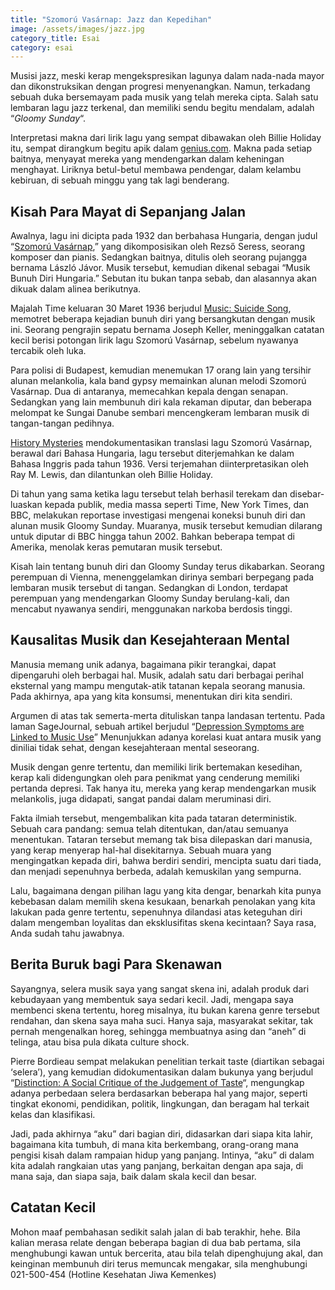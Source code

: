 ```yaml
---
title: "Szomorú Vasárnap: Jazz dan Kepedihan"
image: /assets/images/jazz.jpg
category_title: Esai
category: esai
---
```

Musisi jazz, meski kerap mengekspresikan lagunya dalam nada-nada mayor dan dikonstruksikan dengan progresi menyenangkan. Namun, terkadang sebuah duka bersemayam pada musik yang telah mereka cipta. Salah satu lembaran lagu jazz terkenal, dan memiliki sendu begitu mendalam, adalah “<i>Gloomy Sunday</i>“.

Interpretasi makna dari lirik lagu yang sempat dibawakan oleh Billie Holiday itu, sempat dirangkum begitu apik dalam <a href="https://genius.com/4680404?">genius.com</a>. Makna pada setiap baitnya, menyayat mereka yang mendengarkan dalam keheningan menghayat. Liriknya betul-betul membawa pendengar, dalam kelambu kebiruan, di sebuah minggu yang tak lagi benderang.

<h2>Kisah Para Mayat di Sepanjang Jalan</h2>

Awalnya, lagu ini dicipta pada 1932 dan berbahasa Hungaria, dengan judul “<a href="https://www.youtube.com/watch?v=ZSKKaHB6tWE">Szomorú Vasárnap</a>,” yang dikomposisikan oleh Rezső Seress, seorang komposer dan pianis. Sedangkan baitnya, ditulis oleh seorang pujangga bernama László Jávor. Musik tersebut, kemudian dikenal sebagai “Musik Bunuh Diri Hungaria.” Sebutan itu bukan tanpa sebab, dan alasannya akan dikuak dalam alinea berikutnya.

Majalah Time keluaran 30 Maret 1936 berjudul <a href="https://time.com/archive/6864637/music-suicide-song/">Music: Suicide Song</a>, memotret beberapa kejadian bunuh diri yang bersangkutan dengan musik ini. Seorang pengrajin sepatu bernama Joseph Keller, meninggalkan catatan kecil berisi potongan lirik lagu Szomorú Vasárnap, sebelum nyawanya tercabik oleh luka.

Para polisi di Budapest, kemudian menemukan 17 orang lain yang tersihir alunan melankolia, kala band gypsy memainkan alunan melodi Szomorú Vasárnap. Dua di antaranya, memecahkan kepala dengan senapan. Sedangkan yang lain membunuh diri kala rekaman diputar, dan beberapa melompat ke Sungai Danube sembari mencengkeram lembaran musik di tangan-tangan pedihnya.

<a href="https://www.historicmysteries.com/unexplained-mysteries/gloomy-sunday-suicide-song/646/">History Mysteries</a> mendokumentasikan translasi lagu Szomorú Vasárnap, berawal dari Bahasa Hungaria, lagu tersebut diterjemahkan ke dalam Bahasa Inggris pada tahun 1936. Versi terjemahan diinterpretasikan oleh Ray M. Lewis, dan dilantunkan oleh Billie Holiday.

Di tahun yang sama ketika lagu tersebut telah berhasil terekam dan disebar-luaskan kepada publik, media massa seperti Time, New York Times, dan BBC, melakukan reportase investigasi mengenai koneksi bunuh diri dan alunan musik Gloomy Sunday. Muaranya, musik tersebut kemudian dilarang untuk diputar di BBC hingga tahun 2002. Bahkan beberapa tempat di Amerika, menolak keras pemutaran musik tersebut.

Kisah lain tentang bunuh diri dan Gloomy Sunday terus dikabarkan. Seorang perempuan di Vienna, menenggelamkan dirinya sembari berpegang pada lembaran musik tersebut di tangan. Sedangkan di London, terdapat perempuan yang mendengarkan Gloomy Sunday berulang-kali, dan mencabut nyawanya sendiri, menggunakan narkoba berdosis tinggi.

<h2>Kausalitas Musik dan Kesejahteraan Mental</h2>

Manusia memang unik adanya, bagaimana pikir terangkai, dapat dipengaruhi oleh berbagai hal. Musik, adalah satu dari berbagai perihal eksternal yang mampu mengutak-atik tatanan kepala seorang manusia. Pada akhirnya, apa yang kita konsumsi, menentukan diri kita sendiri.

Argumen di atas tak semerta-merta dituliskan tanpa landasan tertentu. Pada laman SageJournal, sebuah artikel berjudul “<a href="https://journals.sagepub.com/doi/full/10.1177/20592043211057217">Depression Symptoms are Linked to Music Use</a>” Menunjukkan adanya korelasi kuat antara musik yang diniliai tidak sehat, dengan kesejahteraan mental seseorang.

Musik dengan genre tertentu, dan memiliki lirik bertemakan kesedihan, kerap kali didengungkan oleh para penikmat yang cenderung memiliki pertanda depresi. Tak hanya itu, mereka yang kerap mendengarkan musik melankolis, juga didapati, sangat pandai dalam meruminasi diri.

Fakta ilmiah tersebut, mengembalikan kita pada tataran deterministik. Sebuah cara pandang: semua telah ditentukan, dan/atau semuanya menentukan. Tataran tersebut memang tak bisa dilepaskan dari manusia, yang kerap menyerap hal-hal disekitarnya. Sebuah muara yang mengingatkan kepada diri, bahwa berdiri sendiri, mencipta suatu dari tiada, dan menjadi sepenuhnya berbeda, adalah kemuskilan yang sempurna.

Lalu, bagaimana dengan pilihan lagu yang kita dengar, benarkah kita punya kebebasan dalam memilih skena kesukaan, benarkah penolakan yang kita lakukan pada genre tertentu, sepenuhnya dilandasi atas keteguhan diri dalam mengemban loyalitas dan eksklusifitas skena kecintaan? Saya rasa, Anda sudah tahu jawabnya.

<h2>Berita Buruk bagi Para Skenawan</h2>

Sayangnya, selera musik saya yang sangat skena ini, adalah produk dari kebudayaan yang membentuk saya sedari kecil. Jadi, mengapa saya membenci skena tertentu, horeg misalnya, itu bukan karena genre tersebut rendahan, dan skena saya maha suci. Hanya saja, masyarakat sekitar, tak pernah mengenalkan horeg, sehingga membuatnya asing dan “aneh” di telinga, atau bisa pula dikata culture shock.

Pierre Bordieau sempat melakukan penelitian terkait taste (diartikan sebagai ‘selera’), yang kemudian didokumentasikan dalam bukunya yang berjudul “<a href="https://ia802807.us.archive.org/7/items/PierreBourdieuDistinctionASocialCritiqueOfTheJudgementOfTaste1984_201810/Pierre_Bourdieu_Distinction_A_Social_Critique_of_the_Judgement_of_Taste_1984.pdf">Distinction: A Social Critique of the Judgement of Taste</a>“, mengungkap adanya perbedaan selera berdasarkan beberapa hal yang major, seperti tingkat ekonomi, pendidikan, politik, lingkungan, dan beragam hal terkait kelas dan klasifikasi.

Jadi, pada akhirnya “aku” dari bagian diri, didasarkan dari siapa kita lahir, bagaimana kita tumbuh, di mana kita berkembang, orang-orang mana pengisi kisah dalam rampaian hidup yang panjang. Intinya, “aku” di dalam kita adalah rangkaian utas yang panjang, berkaitan dengan apa saja, di mana saja, dan siapa saja, baik dalam skala kecil dan besar.

<h2>Catatan Kecil</h2>

Mohon maaf pembahasan sedikit salah jalan di bab terakhir, hehe. Bila kalian merasa relate dengan beberapa bagian di dua bab pertama, sila menghubungi kawan untuk bercerita, atau bila telah dipenghujung akal, dan keinginan membunuh diri terus memuncak mengakar, sila menghubungi 021-500-454 (Hotline Kesehatan Jiwa Kemenkes)
